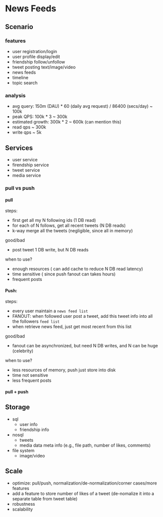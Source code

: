 # News Feeds

## Scenario
### features
- user registration/login
- user profile display/edit
- friendship follow/unfollow
- tweet posting text/image/video
- news feeds
- timeline
- topic search

### analysis
- avg query:  150m (DAU) * 60 (daily avg request) / 86400 (secs/day) ~ 100k
- peak QPS: 100k * 3 ~ 300k
- estimated growth: 300k * 2 ~ 600k (can mention this)
- read qps ~ 300k
- write qps ~ 5k

## Services
- user service
- firendship service
- tweet service
- media service

### pull vs push
#### pull
steps:
- first get all my N following ids (1 DB read)
- for each of N follows, get all recent tweets (N DB reads)
- k-way merge all the tweets (negligible, since all in memory)

good/bad
- post tweet 1 DB write, but N DB reads

when to use?
- enough resources ( can add cache to reduce N DB read latency)
- time sensitive ( since push fanout can takes hours)
- frequent posts

#### Push:
steps:
- every user maintain a `news feed list`
- FANOUT: when followed user post a tweet,  add this tweet info into all the followers `feed list`
- when retrieve news feed, just get most recent from this list

good/bad
- fanout can be asynchronized, but need N DB writes, and N can be huge (celebrity)

when to use?
- less resources of memory, push just store into disk
- time not sensitive
- less frequent posts

#### pull + push

## Storage
- sql
    - user info
    - friendship info
- nosql
    - tweets
    - media data meta info (e.g., file path, number of likes, comments)
- file system
    - image/video

## Scale
- optimize: pull/push, normalization/de-normalization/corner cases/more features
- add a feature to store number of likes of a tweet (de-nomalize it into a separate table from tweet table)
- robustness
- scalability

